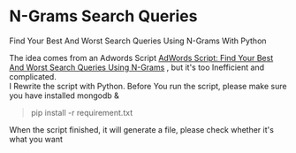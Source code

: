 # N-Grams Search Queries
Find Your Best And Worst Search Queries Using N-Grams With Python

The idea comes from an Adwords Script [AdWords Script: Find Your Best And Worst Search Queries Using N-Grams](https://searchengineland.com/brainlabs-script-find-best-worst-search-queries-using-n-grams-228379) , but it's too Inefficient and complicated. <br>
I Rewrite the script with Python. Before You run the script, please make sure you have installed mongodb &

> pip install -r requirement.txt

When the script finished, it will generate a file, please check whether it's what you want

